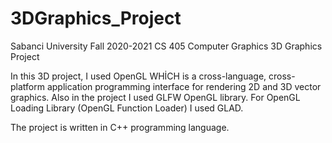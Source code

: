 # 3DGraphics_Project
Sabanci University Fall 2020-2021 CS 405 Computer Graphics 3D Graphics Project

In this 3D project, I used OpenGL WHİCH is a cross-language, cross-platform application programming interface for rendering 2D and 3D vector graphics. Also in the project I used GLFW OpenGL library. For OpenGL Loading Library (OpenGL Function Loader) I used GLAD. 

The project is written in C++ programming language.
